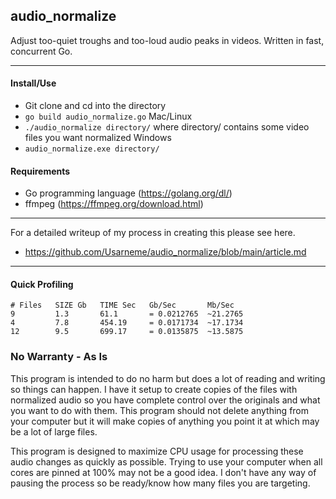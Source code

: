 ## audio_normalize
Adjust too-quiet troughs and too-loud audio peaks in videos. Written in fast, concurrent Go.

---

#### Install/Use
* Git clone and cd into the directory
* `go build audio_normalize.go`
Mac/Linux
* `./audio_normalize directory/` where directory/ contains some video files you want normalized
Windows
* `audio_normalize.exe directory/`

#### Requirements
* Go programming language (https://golang.org/dl/)
* ffmpeg (https://ffmpeg.org/download.html)

---

For a detailed writeup of my process in creating this please see here. 
* https://github.com/Usarneme/audio_normalize/blob/main/article.md

---

#### Quick Profiling
```
# Files   SIZE Gb   TIME Sec   Gb/Sec       Mb/Sec
9         1.3       61.1       = 0.0212765  ~21.2765
4         7.8       454.19     = 0.0171734  ~17.1734
12        9.5       699.17     = 0.0135875  ~13.5875

```


### No Warranty - As Is
This program is intended to do no harm but does a lot of reading and writing so things can happen. I have it setup to create copies of the files with normalized audio so you have complete control over the originals and what you want to do with them. This program should not delete anything from your computer but it will make copies of anything you point it at which may be a lot of large files.

This program is designed to maximize CPU usage for processing these audio changes as quickly as possible. Trying to use your computer when all cores are pinned at 100% may not be a good idea. I don't have any way of pausing the process so be ready/know how many files you are targeting. 

